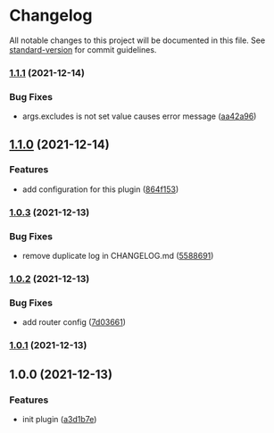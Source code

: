 # Changelog

All notable changes to this project will be documented in this file. See [standard-version](https://github.com/conventional-changelog/standard-version) for commit guidelines.

### [1.1.1](https://github.com/a65162/vue-router-redirect-by-link/compare/v1.1.0...v1.1.1) (2021-12-14)


### Bug Fixes

* args.excludes is not set value causes error message ([aa42a96](https://github.com/a65162/vue-router-redirect-by-link/commit/aa42a969c82495b830d32071cf2a9d8a0dc39d46))

## [1.1.0](https://github.com/a65162/vue-router-redirect-by-link/compare/v1.0.3...v1.1.0) (2021-12-14)


### Features

* add configuration for this plugin ([864f153](https://github.com/a65162/vue-router-redirect-by-link/commit/864f153711bce901a76d83aea30a25193aabaecc))

### [1.0.3](https://github.com/a65162/vue-router-redirect-by-link/compare/v1.0.2...v1.0.3) (2021-12-13)


### Bug Fixes

* remove duplicate log in CHANGELOG.md ([5588691](https://github.com/a65162/vue-router-redirect-by-link/commit/55886919780833b62d4c051aabee4912a5bde8df))

### [1.0.2](https://github.com/a65162/vue-router-redirect-by-link/compare/v1.0.1...v1.0.2) (2021-12-13)


### Bug Fixes

* add router config ([7d03661](https://github.com/a65162/vue-router-redirect-by-link/commit/7d036612139ed908bfc33dd38de479eb827f7602))

### [1.0.1](https://github.com/a65162/vue-router-redirect-by-link/compare/v1.0.0...v1.0.1) (2021-12-13)

## 1.0.0 (2021-12-13)


### Features

* init plugin ([a3d1b7e](https://github.com/a65162/vue-router-redirect-by-link/commit/a3d1b7e9bf67f7e4c98e089b6174c95bb0084571))
